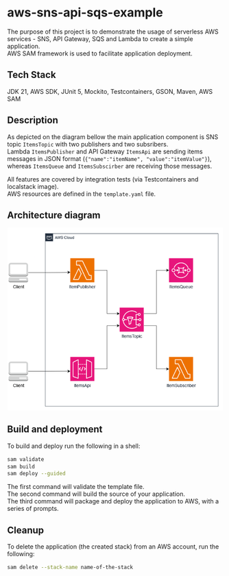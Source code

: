 # aws-sns-api-sqs-example

The purpose of this project is to demonstrate the usage of serverless AWS services - SNS, API Gateway, SQS and Lambda to create a simple application.  
AWS SAM framework is used to facilitate application deployment.

## Tech Stack
JDK 21, AWS SDK, JUnit 5, Mockito, Testcontainers, GSON, Maven, AWS SAM

## Description
As depicted on the diagram bellow the main application component is SNS topic `ItemsTopic` with two publishers and two subsribers.  
Lambda `ItemsPublisher` and API Gateway `ItemsApi` are sending items messages in JSON format (``{"name":"itemName", "value":"itemValue"}``),   
whereas `ItemsQueue` and `ItemsSubscirber` are receiving those messages.

All features are covered by integration tests (via Testcontainers and localstack image).  
AWS resources are defined in the `template.yaml` file.

## Architecture diagram

![Alt text](./resources/aws-diagram.png?raw=true)

## Build and deployment
To build and deploy run the following in a shell:

```bash
sam validate
sam build
sam deploy --guided
```
The first command will validate the template file.  
The second command will build the source of your application.  
The third command will package and deploy the application to AWS, with a series of prompts.

## Cleanup
To delete the application (the created stack) from an AWS account, run the following:

```bash
sam delete --stack-name name-of-the-stack
```